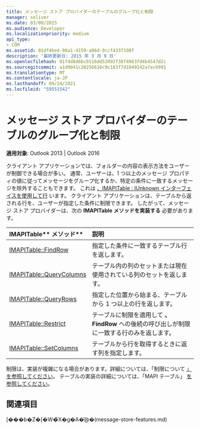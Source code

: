 ```yaml
---
title: メッセージ ストア プロバイダーのテーブルのグループ化と制限
manager: soliver
ms.date: 03/09/2015
ms.audience: Developer
ms.localizationpriority: medium
api_type:
- COM
ms.assetid: 01df4be4-98a1-4159-a06d-9ccf4337198f
description: '最終更新日: 2015 年 3 月 9 日'
ms.openlocfilehash: 01f4d8d6bc6516dd52092f38f4963fd4b4547d2c
ms.sourcegitcommit: a1d9041c20256616c9c183f7d1049142a7ac6991
ms.translationtype: MT
ms.contentlocale: ja-JP
ms.lasthandoff: 09/24/2021
ms.locfileid: "59551542"
---
```

# <a name="grouping-and-restricting-tables-in-message-store-providers"></a>メッセージ ストア プロバイダーのテーブルのグループ化と制限

  
  
**適用対象**: Outlook 2013 | Outlook 2016 
  
クライアント アプリケーションでは、フォルダーの内容の表示方法をユーザーが制御できる場合が多い。 通常、ユーザーは、1 つ以上のメッセージ プロパティの値に従ってメッセージをグループ化するか、特定の条件に一致するメッセージを除外することもできます。 これは [、IMAPITable : IUnknown インターフェイスを使用して行](imapitableiunknown.md) います。 クライアント アプリケーションは、テーブルから返される行を、ユーザーが指定した条件に制限できます。 したがって、メッセージ ストア プロバイダーは、次の **IMAPITable メソッドを実装する** 必要があります。 
  
|IMAPITable** メソッド**|**説明**|
|:-----|:-----|
|[IMAPITable::FindRow](imapitable-findrow.md) <br/> |指定した条件に一致するテーブル行を返します。  <br/> |
|[IMAPITable::QueryColumns](imapitable-querycolumns.md) <br/> |テーブル内の列のセットまたは現在使用されている列のセットを返します。  <br/> |
|[IMAPITable::QueryRows](imapitable-queryrows.md) <br/> |指定した位置から始まる、テーブルから 1 つ以上の行を返します。  <br/> |
|[IMAPITable::Restrict](imapitable-restrict.md) <br/> |テーブルに制限を適用して **、FindRow** への後続の呼び出しが制限に一致する行のみを返します。  <br/> |
|[IMAPITable::SetColumns](imapitable-setcolumns.md) <br/> |テーブルから行を取得するときに返す列を指定します。  <br/> |
   
制限は、実装が複雑になる場合があります。詳細については、「制限について [」を参照してください](about-restrictions.md)。 テーブルの実装の詳細については、「MAPI テーブル」 [を参照してください](mapi-tables.md)。
  
## <a name="see-also"></a>関連項目



[���b�Z�[�W�̃X�g�A�̋@�[](message-store-features.md)(message-store-features.md)

